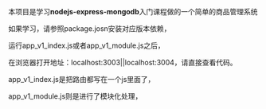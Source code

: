 本项目是学习**nodejs-express-mongodb**入门课程做的一个简单的商品管理系统

如果学习，请参照package.josn安装对应版本依赖，

运行app_v1_index.js或者app_v1_module.js之后，

在浏览器打开地址：localhost:3003||localhost:3004，请直接查看代码。

app_v1_index.js是把路由都写在一个js里面了，

app_v1_module.js则是进行了模块化处理，

